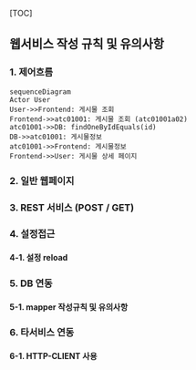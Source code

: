 [TOC]
## 웹서비스 작성 규칙 및 유의사항

### 1. 제어흐름

```mermaid
sequenceDiagram
Actor User
User->>Frontend: 게시물 조회
Frontend->>atc01001: 게시물 조회 (atc01001a02)
atc01001->>DB: findOneByIdEquals(id)
DB->>atc01001: 게시물정보
atc01001->>Frontend: 게시물정보
Frontend->>User: 게시물 상세 페이지
```

### 2. 일반 웹페이지

### 3. REST 서비스 (POST / GET)

### 4. 설정접근

#### 4-1. 설정 reload

### 5. DB 연동

#### 5-1. mapper 작성규칙 및 유의사항

### 6. 타서비스 연동

#### 6-1. HTTP-CLIENT 사용